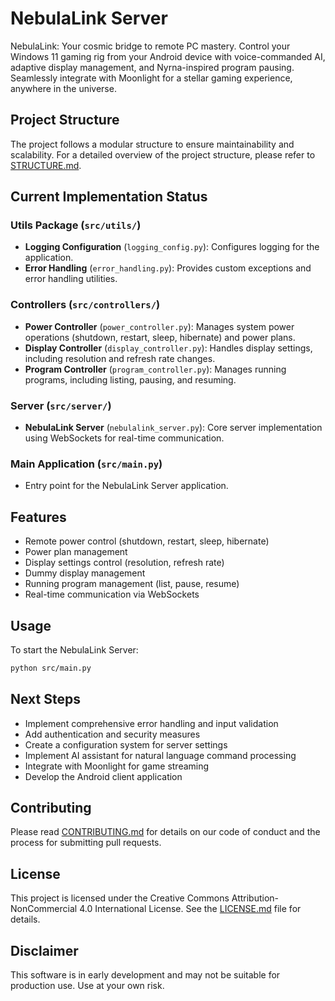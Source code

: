 # NebulaLink Server

NebulaLink: Your cosmic bridge to remote PC mastery. Control your Windows 11 gaming rig from your Android device with voice-commanded AI, adaptive display management, and Nyrna-inspired program pausing. Seamlessly integrate with Moonlight for a stellar gaming experience, anywhere in the universe.

## Project Structure

The project follows a modular structure to ensure maintainability and scalability. For a detailed overview of the project structure, please refer to [STRUCTURE.md](STRUCTURE.md).

## Current Implementation Status

### Utils Package (`src/utils/`)

- **Logging Configuration** (`logging_config.py`): Configures logging for the application.
- **Error Handling** (`error_handling.py`): Provides custom exceptions and error handling utilities.

### Controllers (`src/controllers/`)

- **Power Controller** (`power_controller.py`): Manages system power operations (shutdown, restart, sleep, hibernate) and power plans.
- **Display Controller** (`display_controller.py`): Handles display settings, including resolution and refresh rate changes.
- **Program Controller** (`program_controller.py`): Manages running programs, including listing, pausing, and resuming.

### Server (`src/server/`)

- **NebulaLink Server** (`nebulalink_server.py`): Core server implementation using WebSockets for real-time communication.

### Main Application (`src/main.py`)

- Entry point for the NebulaLink Server application.

## Features

- Remote power control (shutdown, restart, sleep, hibernate)
- Power plan management
- Display settings control (resolution, refresh rate)
- Dummy display management
- Running program management (list, pause, resume)
- Real-time communication via WebSockets

## Usage

To start the NebulaLink Server:

```bash
python src/main.py
```

## Next Steps

- Implement comprehensive error handling and input validation
- Add authentication and security measures
- Create a configuration system for server settings
- Implement AI assistant for natural language command processing
- Integrate with Moonlight for game streaming
- Develop the Android client application

## Contributing

Please read [CONTRIBUTING.md](docs/CONTRIBUTING.md) for details on our code of conduct and the process for submitting pull requests.

## License

This project is licensed under the Creative Commons Attribution-NonCommercial 4.0 International License. See the [LICENSE.md](LICENSE.md) file for details.

## Disclaimer

This software is in early development and may not be suitable for production use. Use at your own risk.
